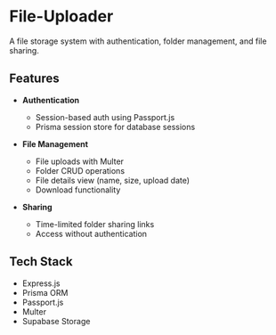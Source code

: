# File-Uploader

A file storage system with authentication, folder management, and file sharing.

## Features

- **Authentication**

  - Session-based auth using Passport.js
  - Prisma session store for database sessions

- **File Management**

  - File uploads with Multer
  - Folder CRUD operations
  - File details view (name, size, upload date)
  - Download functionality

- **Sharing**
  - Time-limited folder sharing links
  - Access without authentication

## Tech Stack

- Express.js
- Prisma ORM
- Passport.js
- Multer
- Supabase Storage
